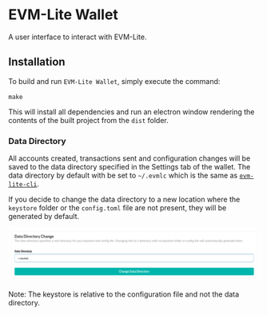 # EVM-Lite Wallet

A user interface to interact with EVM-Lite.

## Installation

To build and run `EVM-Lite Wallet`, simply execute the command:

```console
make
```

This will install all dependencies and run an electron window
rendering the contents of the built project from the `dist` folder.

### Data Directory

All accounts created, transactions sent and configuration changes will
be saved to the data directory specified in the Settings tab of the
wallet. The data directory by default with be set to
`~/.evmlc` which is the same as
[`evm-lite-cli`](https://github.com/mosaicnetworks/evm-lite-cli).

If you decide to change the data directory to a new location where
the `keystore` folder or the `config.toml` file are not present, they will
be generated by default.

![Alt Data Directory](assets/datadirectory.png?raw=true 'Data Dir')

Note: The keystore is relative to the configuration file and not the
data directory.
